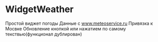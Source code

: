 # WidgetWeather
Простой виджет погоды
Данные с www.meteoservice.ru
Привязка к Мосвке
Обновление кнопкой или нажатием по самому текствью(функционал дублирован)
